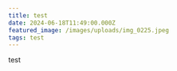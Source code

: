 ```yaml
---
title: test
date: 2024-06-18T11:49:00.000Z
featured_image: /images/uploads/img_0225.jpeg
tags: test
---
```

test
